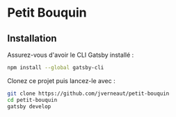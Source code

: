 # Petit Bouquin

## Installation

Assurez-vous d'avoir le CLI Gatsby installé :
```sh
npm install --global gatsby-cli
```

Clonez ce projet puis lancez-le avec :
```sh
git clone https://github.com/jverneaut/petit-bouquin
cd petit-bouquin
gatsby develop
```
